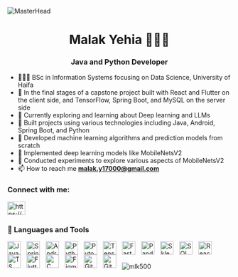![MasterHead](https://github.com/mlk500/mlk500/assets/57171298/82ba6948-b73d-473f-bba4-a180432f01a6)

<h1 align="center"> Malak Yehia 👩🏻‍💻 </h1>
<h3 align="center">Java and Python Developer</h3>


- 👩🏻‍🎓 BSc in Information Systems focusing on Data Science, University of Haifa
- 🚀 In the final stages of a capstone project built with React and Flutter on the client side, and TensorFlow, Spring Boot, and MySQL on the server side
- 🌱 Currently exploring and learning about Deep learning and LLMs
- 🔧 Built projects using various technologies including Java, Android, Spring Boot, and Python
- 🧠 Developed machine learning algorithms and prediction models from scratch
- 🤖 Implemented deep learning models like MobileNetsV2
- 🔬 Conducted experiments to explore various aspects of MobileNetsV2
- 📫 How to reach me **malak.y17000@gmail.com**

<h3 align="left">Connect with me:</h3>
<p align="left">
<a href="https://linkedin.com/in/https://www.linkedin.com/in/malak-yehia-1ba489198/" target="blank"><img align="center" src="https://raw.githubusercontent.com/rahuldkjain/github-profile-readme-generator/master/src/images/icons/Social/linked-in-alt.svg" alt="https://www.linkedin.com/in/malak-yehia-1ba489198/" height="30" width="40" /></a>
</p>

### 🧰 Languages and Tools

<p align="left"> 
<img align="left" alt="Java" width="30px" style="padding-right:10px;" src="https://cdn.jsdelivr.net/gh/devicons/devicon/icons/java/java-original.svg"/>
<img align="left" alt="Spring" width="30px" style="padding-right:10px;" src="https://cdn.jsdelivr.net/gh/devicons/devicon/icons/spring/spring-original.svg" />
<img align="left" alt="Android" width="30px" style="padding-right:10px;" src="https://cdn.jsdelivr.net/gh/devicons/devicon/icons/android/android-plain.svg" />
<img align="left" alt="Python" width="30px" style="padding-right:10px;" src="https://cdn.jsdelivr.net/gh/devicons/devicon/icons/python/python-original.svg" />
<img align="left" alt="Pytorch" width="30px" style="padding-right:10px;" src="https://cdn.jsdelivr.net/gh/devicons/devicon/icons/pytorch/pytorch-original.svg" />
<img align="left" alt="Tensorflow" width="30px" style="padding-right:10px;" src="https://cdn.jsdelivr.net/gh/devicons/devicon/icons/tensorflow/tensorflow-original.svg" />
<img align="left" alt="FastAPI" width="30px" style="padding-right:10px;" src="https://cdn.jsdelivr.net/gh/devicons/devicon/icons/fastapi/fastapi-original.svg" />
<img align="left" alt="Pandas" width="30px" style="padding-right:10px;" src="https://cdn.jsdelivr.net/gh/devicons/devicon/icons/pandas/pandas-original.svg" />
<img align="left" alt="Sklearn" width="30px" style="padding-right:10px;" src="https://cdn.jsdelivr.net/gh/devicons/devicon/icons/scikitlearn/scikitlearn-original.svg" />
<img align="left" alt="SQL" width="30px" style="padding-right:10px;" src="https://cdn.jsdelivr.net/gh/devicons/devicon/icons/sqldeveloper/sqldeveloper-original.svg" />
<img align="left" alt="React" width="30px" style="padding-right:10px;" src="https://cdn.jsdelivr.net/gh/devicons/devicon/icons/react/react-original.svg" />
<img align="left" alt="TS" width="30px" style="padding-right:10px;" src="https://cdn.jsdelivr.net/gh/devicons/devicon/icons/typescript/typescript-original.svg" />
<img align="left" alt="Flutter" width="30px" style="padding-right:10px;" src="https://cdn.jsdelivr.net/gh/devicons/devicon/icons/flutter/flutter-original.svg" />
<img align="left" alt="C" width="30px" style="padding-right:10px;" src="https://cdn.jsdelivr.net/gh/devicons/devicon/icons/c/c-original.svg" />
<img align="left" alt="Figma" width="30px" style="padding-right:10px;" src="https://cdn.jsdelivr.net/gh/devicons/devicon/icons/figma/figma-original.svg" />
<img align="left" alt="Git" width="30px" style="padding-right:10px;" src="https://cdn.jsdelivr.net/gh/devicons/devicon/icons/git/git-original.svg" />
<img align="left" alt="GitHub" width="30px" style="padding-right:10px;" src="https://cdn.jsdelivr.net/gh/devicons/devicon/icons/github/github-original.svg" />
</p>

<br/> <br/>



<p><img align="center" src="https://github-readme-stats.vercel.app/api/top-langs?username=mlk500&show_icons=true&locale=en&layout=compact" alt="mlk500" /></p>





